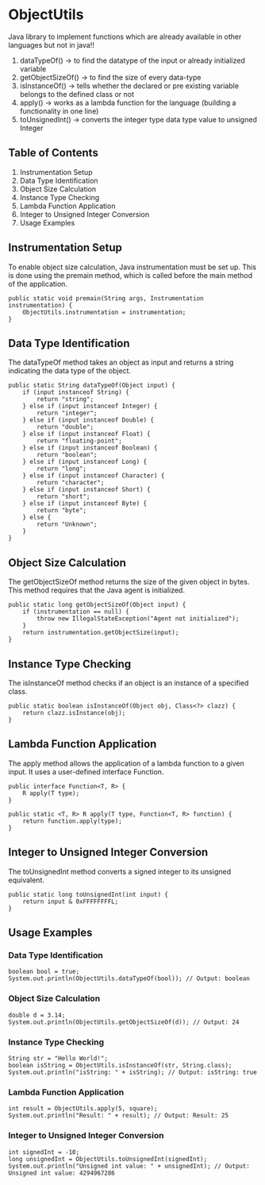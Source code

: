 # ObjectUtils
Java library to implement functions which are already available in other languages but not in java!!

  1. dataTypeOf() -> to find the datatype of the input or already initialized variable
  2. getObjectSizeOf() -> to find the size of every data-type
  3. isInstanceOf() -> tells whether the declared or pre existing variable belongs to the defined class or not
  4. apply() -> works as a lambda function for the language (building a functionality in one line)
  5. toUnsignedInt() -> converts the integer type data type value to unsigned Integer


## Table of Contents
1. Instrumentation Setup
2. Data Type Identification
3. Object Size Calculation
4. Instance Type Checking
5. Lambda Function Application
6. Integer to Unsigned Integer Conversion
7. Usage Examples


## Instrumentation Setup
To enable object size calculation, Java instrumentation must be set up. This is done using the premain method, which is called before the main method of the application.
```
public static void premain(String args, Instrumentation instrumentation) {
    ObjectUtils.instrumentation = instrumentation;
}
```


## Data Type Identification
The dataTypeOf method takes an object as input and returns a string indicating the data type of the object.
```
public static String dataTypeOf(Object input) {
    if (input instanceof String) {
        return "string";
    } else if (input instanceof Integer) {
        return "integer";
    } else if (input instanceof Double) {
        return "double";
    } else if (input instanceof Float) {
        return "floating-point";
    } else if (input instanceof Boolean) {
        return "boolean";
    } else if (input instanceof Long) {
        return "long";
    } else if (input instanceof Character) {
        return "character";
    } else if (input instanceof Short) {
        return "short";
    } else if (input instanceof Byte) {
        return "byte";
    } else {
        return "Unknown";
    }
}
```


## Object Size Calculation
The getObjectSizeOf method returns the size of the given object in bytes. This method requires that the Java agent is initialized.
```
public static long getObjectSizeOf(Object input) {
    if (instrumentation == null) {
        throw new IllegalStateException("Agent not initialized");
    }
    return instrumentation.getObjectSize(input);
}
```


## Instance Type Checking
The isInstanceOf method checks if an object is an instance of a specified class.
```
public static boolean isInstanceOf(Object obj, Class<?> clazz) {
    return clazz.isInstance(obj);
}
```


## Lambda Function Application
The apply method allows the application of a lambda function to a given input. It uses a user-defined interface Function.
```
public interface Function<T, R> {
    R apply(T type);
}

public static <T, R> R apply(T type, Function<T, R> function) {
    return function.apply(type);
}
```


## Integer to Unsigned Integer Conversion
The toUnsignedInt method converts a signed integer to its unsigned equivalent.
```
public static long toUnsignedInt(int input) {
    return input & 0xFFFFFFFFL;
}
```


## Usage Examples
### Data Type Identification
```
boolean bool = true;
System.out.println(ObjectUtils.dataTypeOf(bool)); // Output: boolean
```

### Object Size Calculation
```
double d = 3.14;
System.out.println(ObjectUtils.getObjectSizeOf(d)); // Output: 24
```

### Instance Type Checking
```
String str = "Hello World!";
boolean isString = ObjectUtils.isInstanceOf(str, String.class);
System.out.println("isString: " + isString); // Output: isString: true
```

### Lambda Function Application
```Function<Integer, Integer> square = x -> x * x;
int result = ObjectUtils.apply(5, square);
System.out.println("Result: " + result); // Output: Result: 25
```

### Integer to Unsigned Integer Conversion
```
int signedInt = -10;
long unsignedInt = ObjectUtils.toUnsignedInt(signedInt);
System.out.println("Unsigned int value: " + unsignedInt); // Output: Unsigned int value: 4294967286
```
